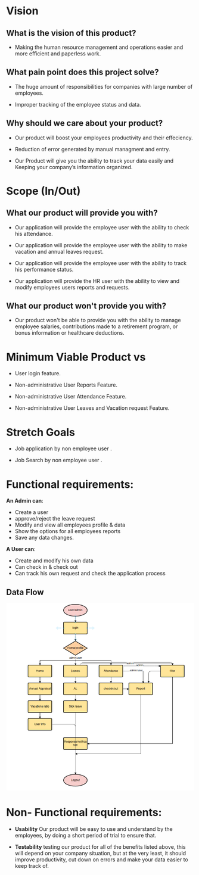 # Vision

## What is the vision of this product?

- Making the human resource management and operations easier and more efficient and paperless work.

## What pain point does this project solve?

- The huge amount of responsibilities for companies with large number of employees.

- Improper tracking of the employee status and data.

## Why should we care about your product?

- Our product will boost your employees productivity and their effeciency.

- Reduction of error generated by manual managment and entry.

- Our Product will give you the ability to track your data easily and Keeping your company’s information organized.

# Scope (In/Out)

## What our product will provide you with?

- Our application will provide the employee user with the ability to check his attendance.

- Our application will provide the employee user with the ability to make vacation and annual leaves request.

- Our application will provide the employee user with the ability to track his performance status.

- Our application will provide the HR user with the ability to view and modify employees users reports and requests.

## What our product won't provide you with?

- Our product won't be able to provide you with the ability to manage employee salaries, contributions made to a retirement program, or bonus information or healthcare deductions.

# Minimum Viable Product vs

- User login feature.

- Non-administrative User Reports Feature.

- Non-administrative User Attendance Feature.

- Non-administrative User Leaves and Vacation request Feature.

# Stretch Goals

- Job application by non employee user .

- Job Search by non employee user .

# Functional requirements:

**An Admin can**: 
- Create a user
- approve/reject the leave request 
- Modify and view all employees profile & data 
- Show the options for all employees reports
- Save any data changes.

**A User can**:
- Create and modify his own data
- Can check in & check out
- Can track his own request and check the application process

## Data Flow

![Data Flow](assets/workflow.png)

# Non- Functional requirements:

- **Usability** Our product will be easy to use and understand by the employees, by doing a short period of trial to ensure that.

- **Testability** testing our product for all of the benefits listed above, this will depend on your company situation, but at the very least, it should improve productivity, cut down on errors and make your data easier to keep track of.
